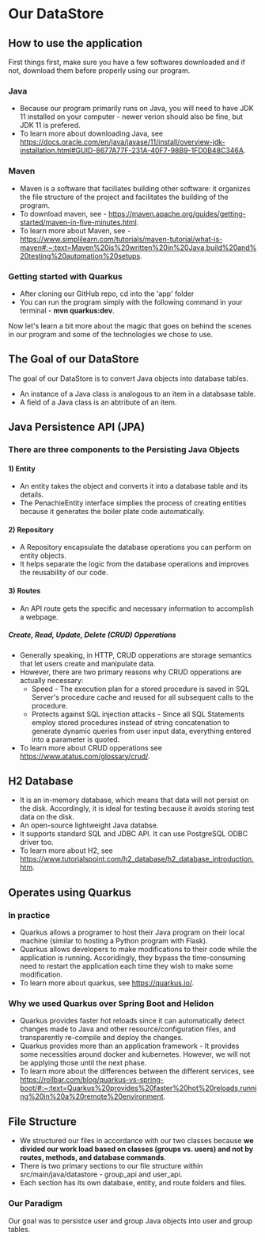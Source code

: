 # Our DataStore
## How to use the application
First things first, make sure you have a few softwares downloaded and if not, download them before properly using our program.
### Java
* Because our program primarily runs on Java, you will need to have JDK 11 installed on your computer - newer verion should also be fine, but JDK 11 is prefered.
* To learn more about downloading Java, see https://docs.oracle.com/en/java/javase/11/install/overview-jdk-installation.html#GUID-8677A77F-231A-40F7-98B9-1FD0B48C346A.
### Maven
* Maven is a software that faciliates building other software: it organizes the file structure of the project and facilitates the building of the program.
* To download maven, see - https://maven.apache.org/guides/getting-started/maven-in-five-minutes.html.
* To learn more about Maven, see - https://www.simplilearn.com/tutorials/maven-tutorial/what-is-maven#:~:text=Maven%20is%20written%20in%20Java,build%20and%20testing%20automation%20setups.
### Getting started with Quarkus
* After cloning our GitHub repo, cd into the 'app' folder
* You can run the program simply with the following command in your terminal - __mvn quarkus:dev__.

Now let's learn a bit more about the magic that goes on behind the scenes in our program and some of the technologies we chose to use. 

## The Goal of our DataStore
The goal of our DataStore is to convert Java objects into database tables. 
* An instance of a Java class is analogous to an item in a databsase table.
* A field of a Java class is an abtribute of an item.

## Java Persistence API (JPA) 
### There are three components to the Persisting Java Objects
#### 1) Entity
* An entity takes the object and converts it into a database table and its details. 
* The PenachieEntity interface simplies the process of creating entities because it generates the boiler plate code automatically.
#### 2) Repository
* A Repository encapsulate the database operations you can perform on entity objects. 
* It helps separate the logic from the database operations and improves the reusability of our code.
#### 3) Routes
* An API route gets the specific and necessary information to accomplish a webpage.
##### Create, Read, Update, Delete (CRUD) Opperations
* Generally speaking, in HTTP, CRUD opperations are storage semantics that let users create and manipulate data. 
* However, there are two primary reasons why CRUD opperations are actually necessary:
  * Speed - The execution plan for a stored procedure is saved in SQL Server's procedure cache and reused for all subsequent calls to the procedure.  
  * Protects against SQL injection attacks - Since all SQL Statements employ stored procedures instead of string concatenation to generate dynamic queries from user input data, everything entered into a parameter is quoted.
* To learn more about CRUD opperations see https://www.atatus.com/glossary/crud/.

## H2 Database
* It is an in-memory database, which means that data will not persist on the disk. Accordingly, it is ideal for testing because it avoids storing test data on the disk.
* An open-source lightweight Java databse.
* It supports standard SQL and JDBC API. It can use PostgreSQL ODBC driver too.
* To learn more about H2, see https://www.tutorialspoint.com/h2_database/h2_database_introduction.htm.

## Operates using Quarkus
### In practice
* Quarkus allows a programer to host their Java program on their local machine (similar to hosting a Python program with Flask).
* Quarkus allows developers to make modifications to their code while the application is running. Accoridingly, they bypass the time-consuming need to restart the application each time they wish to make some modification.
* To learn more about quarkus, see https://quarkus.io/.

### Why we used Quarkus over Spring Boot and Helidon
* Quarkus provides faster hot reloads since it can automatically detect changes made to Java and other resource/configuration files, and transparently re-compile and deploy the changes.
* Quarkus provides more than an application framework - It provides some necessities around docker and kubernetes. However, we will not be applying those until the next phase.
* To learn more about the differences between the different services, see https://rollbar.com/blog/quarkus-vs-spring-boot/#:~:text=Quarkus%20provides%20faster%20hot%20reloads,running%20in%20a%20remote%20environment.

## File Structure
* We structured our files in accordance with our two classes because __we divided our work load based on classes (groups vs. users) and not by routes, methods, and database commands__. 
* There is two primary sections to our file structure within src/main/java/datastore - group_api and user_api. 
* Each section has its own database, entity, and route folders and files. 

### Our Paradigm
Our goal was to persistce user and group Java objects into user and group tables.